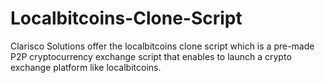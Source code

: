# Localbitcoins-Clone-Script
Clarisco Solutions offer the localbitcoins clone script which is a pre-made P2P cryptocurrency exchange script that enables to launch a crypto exchange platform like localbitcoins.
